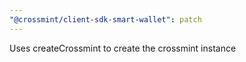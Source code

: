 ```yaml
---
"@crossmint/client-sdk-smart-wallet": patch
---
```


Uses createCrossmint to create the crossmint instance
